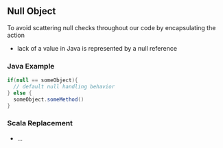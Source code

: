 ## Null Object

To avoid scattering null checks throughout our code by encapsulating the action
 - lack of a value in Java is represented by a null reference
 
### Java Example
 ```java
 if(null == someObject){
   // default null handling behavior
 } else {
   someObject.someMethod()
 }
 ```

### Scala Replacement
 - ...
 ```scala
 ```
